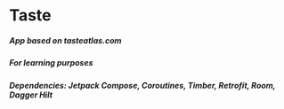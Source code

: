 # Taste
##### App based on tasteatlas.com
##### For learning purposes
##### Dependencies: Jetpack Compose, Coroutines, Timber, Retrofit, Room, Dagger Hilt
